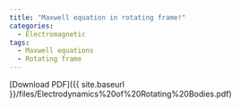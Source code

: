 ```yaml
---
title: "Maxwell equation in rotating frame!"
categories:
  - Electromagnetic
tags:
  - Maxwell equations
  - Rotating frame
---
```

[Download PDF]({{ site.baseurl }}/files/Electrodynamics%20of%20Rotating%20Bodies.pdf)
